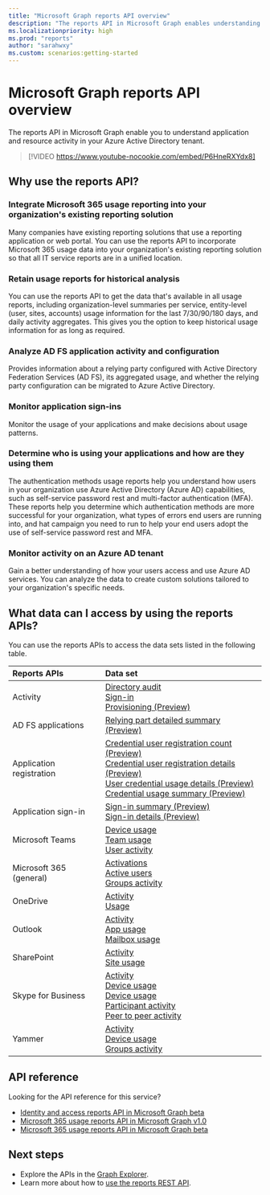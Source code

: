 ```yaml
---
title: "Microsoft Graph reports API overview"
description: "The reports API in Microsoft Graph enables understanding of application and tenant resource activity."
ms.localizationpriority: high
ms.prod: "reports"
author: "sarahwxy"
ms.custom: scenarios:getting-started
---
```


# Microsoft Graph reports API overview

The reports API in Microsoft Graph enable you to understand application and resource activity in your Azure Active Directory tenant.

> [!VIDEO https://www.youtube-nocookie.com/embed/P6HneRXYdx8]

## Why use the reports API?

### Integrate Microsoft 365 usage reporting into your organization's existing reporting solution
Many companies have existing reporting solutions that use a reporting application or web portal. You can use the reports API to incorporate Microsoft 365 usage data into your organization's existing reporting solution so that all IT service reports are in a unified location.

### Retain usage reports for historical analysis
You can use the reports API to get the data that's available in all usage reports, including organization-level summaries per service, entity-level (user, sites, accounts) usage information for the last 7/30/90/180 days, and daily activity aggregates. This gives you the option to keep historical usage information for as long as required.

### Analyze AD FS application activity and configuration
Provides information about a relying party configured with Active Directory Federation Services (AD FS), its aggregated usage, and whether the relying party configuration can be migrated to Azure Active Directory.

### Monitor application sign-ins

Monitor the usage of your applications and make decisions about usage patterns.

### Determine who is using your applications and how are they using them

The authentication methods usage reports help you understand how users in your organization use Azure Active Directory (Azure AD) capabilities, such as self-service password rest and multi-factor authentication (MFA). These reports help you determine which authentication methods are more successful for your organization, what types of errors end users are running into, and hat campaign you need to run to help your end users adopt the use of self-service password rest and MFA.

### Monitor activity on an Azure AD tenant

Gain a better understanding of how your users access and use Azure AD services. You can analyze the data to create custom solutions tailored to your organization's specific needs.

## What data can I access by using the reports APIs?

You can use the reports APIs to access the data sets listed in the following table.

| Reports APIs | Data set |
|:------------ |:-------- |
| Activity | [Directory audit](/graph/api/resources/directoryaudit?view=graph-rest-1.0&preserve-view=true)<br/>[Sign-in](/graph/api/resources/signin?view=graph-rest-1.0&preserve-view=true)<br/>[Provisioning (Preview)](/graph/api/resources/provisioningobjectsummary?view=graph-rest-beta&preserve-view=true) |
| AD FS applications | [Relying part detailed summary (Preview)](/graph/api/resources/relyingpartydetailedsummary?view=graph-rest-beta&preserve-view=true) |
| Application registration | [Credential user registration count (Preview)](/graph/api/resources/credentialuserregistrationcount?view=graph-rest-beta&preserve-view=true)<br/>[Credential user registration details (Preview)](/graph/api/resources/credentialuserregistrationdetails?view=graph-rest-beta&preserve-view=true) <br/>[User credential usage details (Preview)](/graph/api/resources/usercredentialusagedetails?view=graph-rest-beta&preserve-view=true) <br/>[Credential usage summary (Preview)](/graph/api/resources/credentialusagesummary?view=graph-rest-beta&preserve-view=true)|
| Application sign-in | [Sign-in summary (Preview)](/graph/api/resources/applicationsigninsummary?view=graph-rest-beta&preserve-view=true) <br/>[Sign-in details (Preview)](/graph/api/resources/applicationsignindetailedsummary?view=graph-rest-beta&preserve-view=true)|
| Microsoft Teams | [Device usage](/graph/api/resources/microsoft-teams-device-usage-reports?view=graph-rest-1.0&preserve-view=true)<br/>[Team usage](/graph/api/resources/microsoft-teams-team-usage-reports?view=graph-rest-beta&preserve-view=true)<br/>[User activity](/graph/api/resources/microsoft-teams-user-activity-reports?view=graph-rest-1.0&preserve-view=true)|
| Microsoft 365 (general) | [Activations](/graph/api/resources/office-365-activations-reports?view=graph-rest-1.0&preserve-view=true)<br/>[Active users](/graph/api/resources/office-365-active-users-reports?view=graph-rest-1.0&preserve-view=true)<br/>[Groups activity](/graph/api/resources/office-365-groups-activity-reports?view=graph-rest-1.0&preserve-view=true) |
| OneDrive | [Activity](/graph/api/resources/onedrive-activity-reports?view=graph-rest-1.0&preserve-view=true)<br/>[Usage](/graph/api/resources/onedrive-usage-reports?view=graph-rest-1.0&preserve-view=true) |
| Outlook | [Activity](/graph/api/resources/email-activity-reports?view=graph-rest-1.0&preserve-view=true)<br/>[App usage](/graph/api/resources/email-app-usage-reports?view=graph-rest-1.0&preserve-view=true)<br/>[Mailbox usage](/graph/api/resources/mailbox-usage-reports?view=graph-rest-1.0&preserve-view=true) |
| SharePoint | [Activity](/graph/api/resources/sharepoint-activity-reports?view=graph-rest-1.0&preserve-view=true)<br/>[Site usage](/graph/api/resources/sharepoint-site-usage-reports?view=graph-rest-1.0) |
| Skype for Business | [Activity](/graph/api/resources/skype-for-business-activity-reports?view=graph-rest-1.0&preserve-view=true)<br/>[Device usage](/graph/api/resources/skype-for-business-device-usage-reports?view=graph-rest-1.0&preserve-view=true)<br/>[Device usage](/graph/api/resources/skype-for-business-device-usage-reports?view=graph-rest-1.0&preserve-view=true)<br/>[Participant activity](/graph/api/resources/skype-for-business-participant-activity-reports?view=graph-rest-1.0&preserve-view=true)<br/>[Peer to peer activity](/graph/api/resources/skype-for-business-peer-to-peer-activity?view=graph-rest-1.0&preserve-view=true) |
| Yammer | [Activity](/graph/api/resources/yammer-activity-reports?view=graph-rest-1.0&preserve-view=true)<br/>[Device usage](/graph/api/resources/yammer-device-usage-reports?view=graph-rest-1.0&preserve-view=true)<br/>[Groups activity](/graph/api/resources/yammer-groups-activity-reports?view=graph-rest-1.0&preserve-view=true) |

## API reference
Looking for the API reference for this service?

- [Identity and access reports API in Microsoft Graph beta](/graph/api/resources/report-identity-access?view=graph-rest-beta&preserve-view=true)
- [Microsoft 365 usage reports API in Microsoft Graph v1.0](/graph/api/resources/report?view=graph-rest-1.0&preserve-view=true)
- [Microsoft 365 usage reports API in Microsoft Graph beta](/graph/api/resources/report?view=graph-rest-beta&preserve-view=true)

## Next steps

* Explore the APIs in the [Graph Explorer](https://developer.microsoft.com/graph/graph-explorer).
* Learn more about how to [use the reports REST API](/graph/api/resources/report?view=graph-rest-1.0&preserve-view=true).
